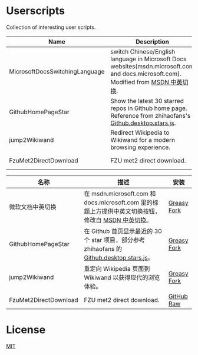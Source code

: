 # Userscripts

Collection of interesting user scripts.

| Name | Description | Install |
| ---- | ---- | ---- |
| MicrosoftDocsSwitchingLanguage | switch Chinese/English language in Microsoft Docs websites(msdn.microsoft.com and docs.microsoft.com). Modified from [MSDN 中英切换](https://greasyfork.org/en/scripts/29468). | [Greasy Fork](https://greasyfork.org/en/scripts/33209) |
| GithubHomePageStar | Show the latest 30 starred repos in Github home page. Reference from zhihaofans's [Github.desktop.stars.js](https://greasyfork.org/zh-CN/scripts/25101). | [Greasy Fork](https://greasyfork.org/zh-CN/scripts/33511) |
| jump2Wikiwand | Redirect Wikipedia to Wikiwand for a modern browsing experience. | [Greasy Fork](https://greasyfork.org/en/scripts/33223) |
| FzuMet2DirectDownload | FZU met2 direct download. | [GitHub Raw](https://github.com/ladit/Userscripts/raw/master/FzuMet2DirectDownload.user.js) |

| 名称 | 描述 | 安装 |
| ---- | ---- | ---- |
| 微软文档中英切换 | 在 msdn.microsoft.com 和 docs.microsoft.com 里的标题上方提供中英文切换按钮，修改自 [MSDN 中英切换](https://greasyfork.org/zh-CN/scripts/29468)。 | [Greasy Fork](https://greasyfork.org/zh-CN/scripts/33209) |
| GithubHomePageStar | 在 Github 首页显示最近的 30 个 star 项目，部分参考 zhihaofans 的 [Github.desktop.stars.js](https://greasyfork.org/zh-CN/scripts/25101)。 | [Greasy Fork](https://greasyfork.org/zh-CN/scripts/33511) |
| jump2Wikiwand | 重定向 Wikipedia 页面到 Wikiwand 以获得现代的浏览体验。 | [Greasy Fork](https://greasyfork.org/zh-CN/scripts/33223) |
| FzuMet2DirectDownload | FZU met2 direct download. | [GitHub Raw](https://github.com/ladit/Userscripts/raw/master/FzuMet2DirectDownload.user.js) |

# License

[MIT](https://github.com/ladit/MicrosoftDocsSwitchingLanguage/blob/master/LICENSE)

